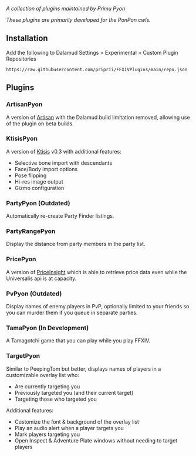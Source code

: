 *A collection of plugins maintained by Primu Pyon*

*These plugins are primarily developed for the PonPon cwls.*

## Installation

Add the following to Dalamud Settings > Experimental > Custom Plugin Repositories

`https://raw.githubusercontent.com/priprii/FFXIVPlugins/main/repo.json`

## Plugins

### ArtisanPyon

A version of [Artisan](https://github.com/PunishXIV/Artisan) with the Dalamud build limitation removed, allowing use of the plugin on beta builds.

### KtisisPyon

A version of [Ktisis](https://github.com/ktisis-tools/Ktisis) v0.3 with additional features:

- Selective bone import with descendants
- Face/Body import options
- Pose flipping
- Hi-res image output
- Gizmo configuration

### PartyPyon (Outdated)

Automatically re-create Party Finder listings.

### PartyRangePyon

Display the distance from party members in the party list.

### PricePyon

A version of [PriceInsight](https://github.com/Kouzukii/ffxiv-priceinsight) which is able to retrieve price data even while the Universalis api is at capacity.

### PvPyon (Outdated)

Display names of enemy players in PvP, optionally limited to your friends so you can murder them if you queue in separate parties.

### TamaPyon (In Development)

A Tamagotchi game that you can play while you play FFXIV.

### TargetPyon

Similar to PeepingTom but better, displays names of players in a customizable overlay list who:
- Are currently targeting you
- Previously targeted you (and their current target)
- Targeting those who targeted you

Additional features:
- Customize the font & background of the overlay list
- Play an audio alert when a player targets you
- Mark players targeting you
- Open Inspect & Adventure Plate windows without needing to target players
